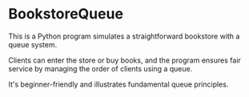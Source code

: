# BookstoreQueue
This is a Python program simulates a straightforward bookstore with a queue system.

Clients can enter the store or buy books, and the program ensures fair service by managing the order of clients using a queue.

It's beginner-friendly and illustrates fundamental queue principles.
